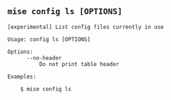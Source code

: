 ## `mise config ls [OPTIONS]`

```text
[experimental] List config files currently in use

Usage: config ls [OPTIONS]

Options:
      --no-header
          Do not print table header

Examples:

    $ mise config ls
```
